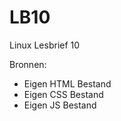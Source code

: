 # LB10
Linux Lesbrief 10

Bronnen:
  - Eigen HTML Bestand
  - Eigen CSS Bestand
  - Eigen JS Bestand
